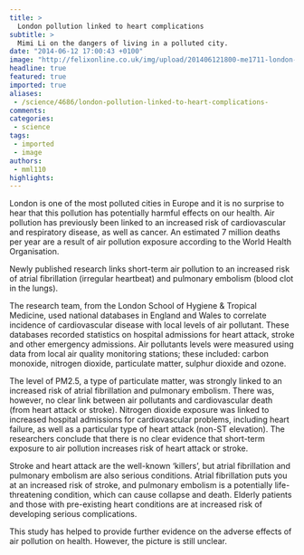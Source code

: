 ```yaml
---
title: >
  London pollution linked to heart complications
subtitle: >
  Mimi Li on the dangers of living in a polluted city.
date: "2014-06-12 17:00:43 +0100"
image: "http://felixonline.co.uk/img/upload/201406121800-me1711-london-pollution-011.jpg"
headline: true
featured: true
imported: true
aliases:
 - /science/4686/london-pollution-linked-to-heart-complications-
comments:
categories:
 - science
tags:
 - imported
 - image
authors:
 - mml110
highlights:
---
```


London is one of the most polluted cities in Europe and it is no surprise to hear that this pollution has potentially harmful effects on our health. Air pollution has previously been linked to an increased risk of cardiovascular and respiratory disease, as well as cancer. An estimated 7 million deaths per year are a result of air pollution exposure according to the World Health Organisation.

Newly published research links short-term air pollution to an increased risk of atrial fibrillation (irregular heartbeat) and pulmonary embolism (blood clot in the lungs).

The research team, from the London School of Hygiene & Tropical Medicine, used national databases in England and Wales to correlate incidence of cardiovascular disease with local levels of air pollutant. These databases recorded statistics on hospital admissions for heart attack, stroke and other emergency admissions. Air pollutants levels were measured using data from local air quality monitoring stations; these included: carbon monoxide, nitrogen dioxide, particulate matter, sulphur dioxide and ozone.

The level of PM2.5, a type of particulate matter, was strongly linked to an increased risk of atrial fibrillation and pulmonary embolism. There was, however, no clear link between air pollutants and cardiovascular death (from heart attack or stroke). Nitrogen dioxide exposure was linked to increased hospital admissions for cardiovascular problems, including heart failure, as well as a particular type of heart attack (non-ST elevation). The researchers conclude that there is no clear evidence that short-term exposure to air pollution increases risk of heart attack or stroke.

Stroke and heart attack are the well-known ‘killers’, but atrial fibrillation and pulmonary embolism are also serious conditions. Atrial fibrillation puts you at an increased risk of stroke, and pulmonary embolism is a potentially life-threatening condition, which can cause collapse and death. Elderly patients and those with pre-existing heart conditions are at increased risk of developing serious complications.

This study has helped to provide further evidence on the adverse effects of air pollution on health. However, the picture is still unclear.

